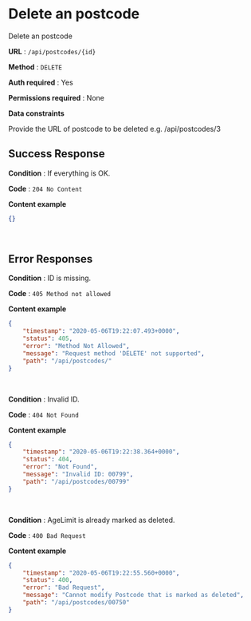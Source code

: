 # Delete an postcode

Delete an postcode

**URL** : `/api/postcodes/{id}`

**Method** : `DELETE`

**Auth required** : Yes

**Permissions required** : None

**Data constraints**

Provide the URL of postcode to be deleted e.g. /api/postcodes/3

## Success Response

**Condition** : If everything is OK.

**Code** : `204 No Content`

**Content example**

```json
{}
```
</br>

## Error Responses

**Condition** : ID is missing.

**Code** : `405 Method not allowed`

**Content example**

```json
{
    "timestamp": "2020-05-06T19:22:07.493+0000",
    "status": 405,
    "error": "Method Not Allowed",
    "message": "Request method 'DELETE' not supported",
    "path": "/api/postcodes/"
}
```
</br>

**Condition** : Invalid ID.

**Code** : `404 Not Found`

**Content example**

```json
{
    "timestamp": "2020-05-06T19:22:38.364+0000",
    "status": 404,
    "error": "Not Found",
    "message": "Invalid ID: 00799",
    "path": "/api/postcodes/00799"
}
```
</br>

**Condition** : AgeLimit is already marked as deleted.

**Code** : `400 Bad Request`

**Content example**

```json
{
    "timestamp": "2020-05-06T19:22:55.560+0000",
    "status": 400,
    "error": "Bad Request",
    "message": "Cannot modify Postcode that is marked as deleted",
    "path": "/api/postcodes/00750"
}
```
